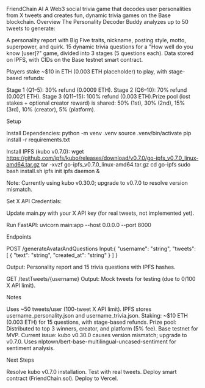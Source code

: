 FriendChain AI
A Web3 social trivia game that decodes user personalities from X tweets and creates fun, dynamic trivia games on the Base blockchain.
Overview
The Personality Decoder Buddy analyzes up to 50 tweets to generate:

A personality report with Big Five traits, nickname, posting style, motto, superpower, and quirk.
15 dynamic trivia questions for a "How well do you know [user]?" game, divided into 3 stages (5 questions each).
Data stored on IPFS, with CIDs on the Base testnet smart contract.

Players stake ~$10 in ETH (0.003 ETH placeholder) to play, with stage-based refunds:

Stage 1 (Q1–5): 30% refund (0.0009 ETH).
Stage 2 (Q6–10): 70% refund (0.0021 ETH).
Stage 3 (Q11–15): 100% refund (0.003 ETH).Prize pool (lost stakes + optional creator reward) is shared: 50% (1st), 30% (2nd), 15% (3rd), 10% (creator), 5% (platform).

Setup

Install Dependencies:
python -m venv .venv
source .venv/bin/activate
pip install -r requirements.txt


Install IPFS (kubo v0.7.0):
wget https://github.com/ipfs/kubo/releases/download/v0.7.0/go-ipfs_v0.7.0_linux-amd64.tar.gz
tar -xvzf go-ipfs_v0.7.0_linux-amd64.tar.gz
cd go-ipfs
sudo bash install.sh
ipfs init
ipfs daemon &

Note: Currently using kubo v0.30.0; upgrade to v0.7.0 to resolve version mismatch.

Set X API Credentials:

Update main.py with your X API key (for real tweets, not implemented yet).


Run FastAPI:
uvicorn main:app --host 0.0.0.0 --port 8000



Endpoints

POST /generateAvatarAndQuestions
Input:{
  "username": "string",
  "tweets": [
    { "text": "string", "created_at": "string" }
  ]
}


Output: Personality report and 15 trivia questions with IPFS hashes.


GET /testTweets/{username}
Output: Mock tweets for testing (due to 0/100 X API limit).



Notes

Uses ~50 tweets/user (100-tweet X API limit).
IPFS stores username_personality.json and username_trivia.json.
Staking: ~$10 ETH (0.003 ETH) for 15 questions, with stage-based refunds.
Prize pool: Distributed to top 3 winners, creator, and platform (5% fee).
Base testnet for MVP.
Current issue: kubo v0.30.0 causes version mismatch; upgrade to v0.7.0.
Uses nlptown/bert-base-multilingual-uncased-sentiment for sentiment analysis.

Next Steps

Resolve kubo v0.7.0 installation.
Test with real tweets.
Deploy smart contract (FriendChain.sol).
Deploy to Vercel.

